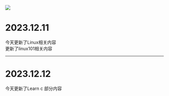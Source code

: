 ![](/home/zzp/Documents/Repo/zzp-blog/docs/2.jpg)
# 2023.12.11    
今天更新了Linux相关内容  
更新了linux101相关内容  
	
***
# 2023.12.12  
今天更新了Learn c 部分内容  



